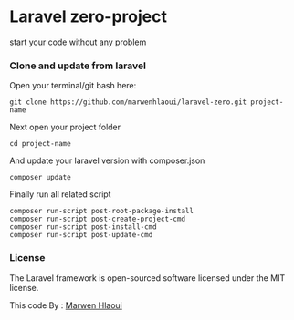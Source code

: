 # Laravel zero-project

start your code without any problem

### Clone and update from laravel

Open your terminal/git bash here:
```git
git clone https://github.com/marwenhlaoui/laravel-zero.git project-name 
```
Next open your project folder  
```git
cd project-name 
```
And update your laravel version with composer.json
```git
composer update 
``` 
Finally run all related script
```git
composer run-script post-root-package-install 
composer run-script post-create-project-cmd 
composer run-script post-install-cmd 
composer run-script post-update-cmd 
``` 
### License

The Laravel framework is open-sourced software licensed under the MIT license.
	
This code By : [Marwen Hlaoui](https://marwenhlaoui.me)
